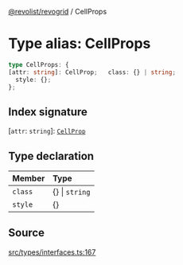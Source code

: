 [@revolist/revogrid](README.md) / CellProps

# Type alias: CellProps

```ts
type CellProps: {
[attr: string]: CellProp;   class: {} | string;
  style: {};
};
```

## Index signature

 \[`attr`: `string`\]: [`CellProp`](Type.CellProp.md)

## Type declaration

| Member | Type |
| :------ | :------ |
| `class` | \{\} \| `string` |
| `style` | \{\} |

## Source

[src/types/interfaces.ts:167](https://github.com/revolist/revogrid/blob/ace6403c43f42f0eb026a7e73c0ae179d3a4c66f/src/types/interfaces.ts#L167)
